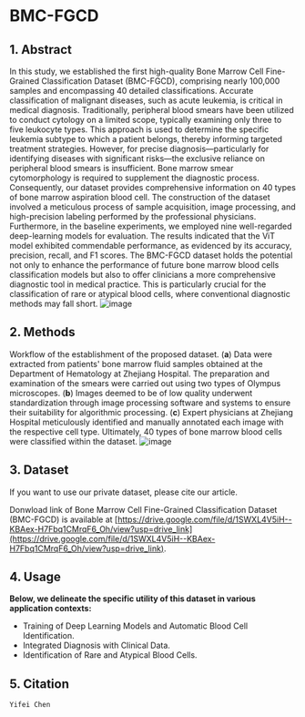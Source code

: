 # BMC-FGCD

## 1. Abstract

In this study, we established the first high-quality Bone Marrow Cell Fine-Grained Classification Dataset (BMC-FGCD),
comprising nearly 100,000 samples and encompassing 40 detailed classifications. Accurate classification of malignant diseases,
such as acute leukemia, is critical in medical diagnosis. Traditionally, peripheral blood smears have been utilized to conduct cytology on a limited scope,
typically examining only three to five leukocyte types. This approach is used to determine the specific leukemia subtype to which a patient belongs,
thereby informing targeted treatment strategies. However, for precise diagnosis—particularly for identifying diseases with significant risks—the exclusive reliance on peripheral blood smears is insufficient.
Bone marrow smear cytomorphology is required to supplement the diagnostic process. Consequently, our dataset provides comprehensive information on 40 types of bone marrow aspiration blood cell.
The construction of the dataset involved a meticulous process of sample acquisition, image processing, and high-precision labeling performed by the professional physicians.
Furthermore, in the baseline experiments, we employed nine well-regarded deep-learning models for evaluation. The results indicated that the ViT model exhibited commendable performance,
as evidenced by its accuracy, precision, recall, and F1 scores. The BMC-FGCD dataset holds the potential not only to enhance the performance of future bone marrow blood cells classification models but also to offer clinicians a more comprehensive diagnostic tool in medical practice.
This is particularly crucial for the classification of rare or atypical blood cells, where conventional diagnostic methods may fall short.
![image](img/fig1combined.png)

## 2. Methods

Workflow of the establishment of the proposed dataset. (**a**) Data were extracted from patients' bone marrow fluid samples obtained at the Department of Hematology at Zhejiang Hospital.
The preparation and examination of the smears were carried out using two types of Olympus microscopes. (**b**) Images deemed to be of low quality underwent standardization through image processing software and systems to ensure their suitability for algorithmic processing.
(**c**) Expert physicians at Zhejiang Hospital meticulously identified and manually annotated each image with the respective cell type. Ultimately, 40 types of bone marrow blood cells were classified within the dataset.
![image](img/fig2process.png)

## 3. Dataset

If you want to use our private dataset, please cite our article.

Donwload link of Bone Marrow Cell Fine-Grained Classification Dataset (BMC-FGCD) is available at [https://drive.google.com/file/d/1SWXL4V5iH--KBAex-H7Fbq1CMrqF6_Oh/view?usp=drive_link](https://drive.google.com/file/d/1SWXL4V5iH--KBAex-H7Fbq1CMrqF6_Oh/view?usp=drive_link).

## 4. Usage

**Below, we delineate the specific utility of this dataset in various application contexts:**

- Training of Deep Learning Models and Automatic Blood Cell Identification.
- Integrated Diagnosis with Clinical Data.
- Identification of Rare and Atypical Blood Cells.

## 5. Citation
```
Yifei Chen
```
